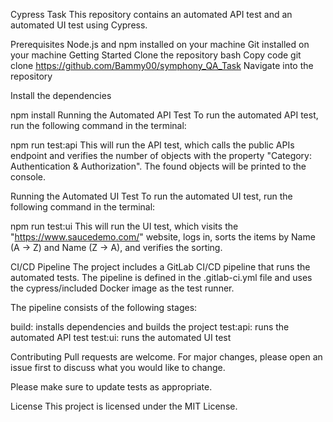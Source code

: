 Cypress Task
This repository contains an automated API test and an automated UI test using Cypress.

Prerequisites
Node.js and npm installed on your machine
Git installed on your machine
Getting Started
Clone the repository
bash
Copy code
git clone https://github.com/Bammy00/symphony_QA_Task
Navigate into the repository


Install the dependencies

npm install
Running the Automated API Test
To run the automated API test, run the following command in the terminal:


npm run test:api
This will run the API test, which calls the public APIs endpoint and verifies the number of objects with the property "Category: Authentication & Authorization". The found objects will be printed to the console.

Running the Automated UI Test
To run the automated UI test, run the following command in the terminal:


npm run test:ui
This will run the UI test, which visits the "https://www.saucedemo.com/" website, logs in, sorts the items by Name (A -> Z) and Name (Z -> A), and verifies the sorting.

CI/CD Pipeline
The project includes a GitLab CI/CD pipeline that runs the automated tests. The pipeline is defined in the .gitlab-ci.yml file and uses the cypress/included Docker image as the test runner.

The pipeline consists of the following stages:

build: installs dependencies and builds the project
test:api: runs the automated API test
test:ui: runs the automated UI test

Contributing
Pull requests are welcome. For major changes, please open an issue first to discuss what you would like to change.

Please make sure to update tests as appropriate.

License
This project is licensed under the MIT License.